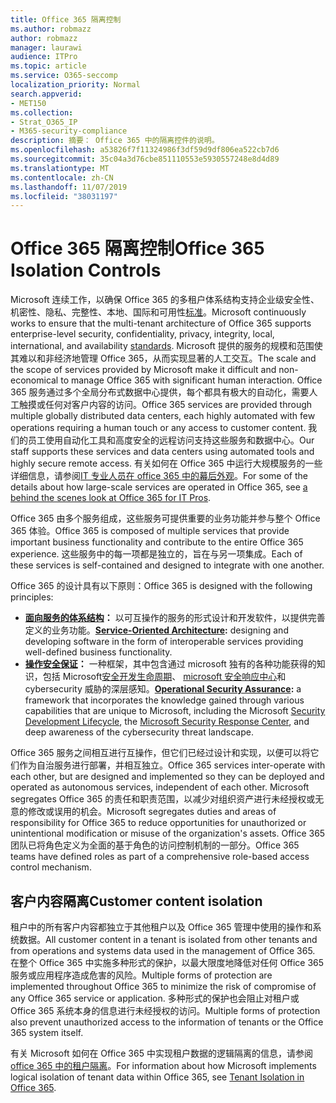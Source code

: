 ```yaml
---
title: Office 365 隔离控制
ms.author: robmazz
author: robmazz
manager: laurawi
audience: ITPro
ms.topic: article
ms.service: O365-seccomp
localization_priority: Normal
search.appverid:
- MET150
ms.collection:
- Strat_O365_IP
- M365-security-compliance
description: 摘要： Office 365 中的隔离控件的说明。
ms.openlocfilehash: a53826f7f11324986f3df59d9df806ea522cb7d6
ms.sourcegitcommit: 35c04a3d76cbe851110553e5930557248e8d4d89
ms.translationtype: MT
ms.contentlocale: zh-CN
ms.lasthandoff: 11/07/2019
ms.locfileid: "38031197"
---
```

# <a name="office-365-isolation-controls"></a><span data-ttu-id="2ef3f-103">Office 365 隔离控制</span><span class="sxs-lookup"><span data-stu-id="2ef3f-103">Office 365 Isolation Controls</span></span> 

<span data-ttu-id="2ef3f-104">Microsoft 连续工作，以确保 Office 365 的多租户体系结构支持企业级安全性、机密性、隐私、完整性、本地、国际和可用性[标准](https://www.microsoft.com/TrustCenter/Compliance?service=Office#Icons)。</span><span class="sxs-lookup"><span data-stu-id="2ef3f-104">Microsoft continuously works to ensure that the multi-tenant architecture of Office 365 supports enterprise-level security, confidentiality, privacy, integrity, local, international, and availability [standards](https://www.microsoft.com/TrustCenter/Compliance?service=Office#Icons).</span></span> <span data-ttu-id="2ef3f-105">Microsoft 提供的服务的规模和范围使其难以和非经济地管理 Office 365，从而实现显著的人工交互。</span><span class="sxs-lookup"><span data-stu-id="2ef3f-105">The scale and the scope of services provided by Microsoft make it difficult and non-economical to manage Office 365 with significant human interaction.</span></span> <span data-ttu-id="2ef3f-106">Office 365 服务通过多个全局分布式数据中心提供，每个都具有极大的自动化，需要人工触摸或任何对客户内容的访问。</span><span class="sxs-lookup"><span data-stu-id="2ef3f-106">Office 365 services are provided through multiple globally distributed data centers, each highly automated with few operations requiring a human touch or any access to customer content.</span></span> <span data-ttu-id="2ef3f-107">我们的员工使用自动化工具和高度安全的远程访问支持这些服务和数据中心。</span><span class="sxs-lookup"><span data-stu-id="2ef3f-107">Our staff supports these services and data centers using automated tools and highly secure remote access.</span></span> <span data-ttu-id="2ef3f-108">有关如何在 Office 365 中运行大规模服务的一些详细信息，请参阅[IT 专业人员在 office 365 中的幕后外观](https://channel9.msdn.com/Events/SharePoint-Conference/2014/SPC202)。</span><span class="sxs-lookup"><span data-stu-id="2ef3f-108">For some of the details about how large-scale services are operated in Office 365, see [a behind the scenes look at Office 365 for IT Pros](https://channel9.msdn.com/Events/SharePoint-Conference/2014/SPC202).</span></span>

<span data-ttu-id="2ef3f-109">Office 365 由多个服务组成，这些服务可提供重要的业务功能并参与整个 Office 365 体验。</span><span class="sxs-lookup"><span data-stu-id="2ef3f-109">Office 365 is composed of multiple services that provide important business functionality and contribute to the entire Office 365 experience.</span></span> <span data-ttu-id="2ef3f-110">这些服务中的每一项都是独立的，旨在与另一项集成。</span><span class="sxs-lookup"><span data-stu-id="2ef3f-110">Each of these services is self-contained and designed to integrate with one another.</span></span>

<span data-ttu-id="2ef3f-111">Office 365 的设计具有以下原则：</span><span class="sxs-lookup"><span data-stu-id="2ef3f-111">Office 365 is designed with the following principles:</span></span>

 - <span data-ttu-id="2ef3f-112">**[面向服务的体系结构](https://msdn.microsoft.com/library/aa480021.aspx)：** 以可互操作的服务的形式设计和开发软件，以提供完善定义的业务功能。</span><span class="sxs-lookup"><span data-stu-id="2ef3f-112">**[Service-Oriented Architecture](https://msdn.microsoft.com/library/aa480021.aspx):** designing and developing software in the form of interoperable services providing well-defined business functionality.</span></span>
 - <span data-ttu-id="2ef3f-113">**[操作安全保证](https://www.microsoft.com/download/details.aspx?id=40872)：** 一种框架，其中包含通过 microsoft 独有的各种功能获得的知识，包括 Microsoft[安全开发生命周期](https://www.microsoft.com/sdl/default.aspx)、 [microsoft 安全响应中心](https://technet.microsoft.com/library/dn440717.aspx)和 cybersecurity 威胁的深层感知。</span><span class="sxs-lookup"><span data-stu-id="2ef3f-113">**[Operational Security Assurance](https://www.microsoft.com/download/details.aspx?id=40872):** a framework that incorporates the knowledge gained through various capabilities that are unique to Microsoft, including the Microsoft [Security Development Lifecycle](https://www.microsoft.com/sdl/default.aspx), the [Microsoft Security Response Center](https://technet.microsoft.com/library/dn440717.aspx), and deep awareness of the cybersecurity threat landscape.</span></span>

<span data-ttu-id="2ef3f-114">Office 365 服务之间相互进行互操作，但它们已经过设计和实现，以便可以将它们作为自治服务进行部署，并相互独立。</span><span class="sxs-lookup"><span data-stu-id="2ef3f-114">Office 365 services inter-operate with each other, but are designed and implemented so they can be deployed and operated as autonomous services, independent of each other.</span></span> <span data-ttu-id="2ef3f-115">Microsoft segregates Office 365 的责任和职责范围，以减少对组织资产进行未经授权或无意的修改或误用的机会。</span><span class="sxs-lookup"><span data-stu-id="2ef3f-115">Microsoft segregates duties and areas of responsibility for Office 365 to reduce opportunities for unauthorized or unintentional modification or misuse of the organization's assets.</span></span> <span data-ttu-id="2ef3f-116">Office 365 团队已将角色定义为全面的基于角色的访问控制机制的一部分。</span><span class="sxs-lookup"><span data-stu-id="2ef3f-116">Office 365 teams have defined roles as part of a comprehensive role-based access control mechanism.</span></span>

## <a name="customer-content-isolation"></a><span data-ttu-id="2ef3f-117">客户内容隔离</span><span class="sxs-lookup"><span data-stu-id="2ef3f-117">Customer content isolation</span></span>

<span data-ttu-id="2ef3f-118">租户中的所有客户内容都独立于其他租户以及 Office 365 管理中使用的操作和系统数据。</span><span class="sxs-lookup"><span data-stu-id="2ef3f-118">All customer content in a tenant is isolated from other tenants and from operations and systems data used in the management of Office 365.</span></span> <span data-ttu-id="2ef3f-119">在整个 Office 365 中实施多种形式的保护，以最大限度地降低对任何 Office 365 服务或应用程序造成危害的风险。</span><span class="sxs-lookup"><span data-stu-id="2ef3f-119">Multiple forms of protection are implemented throughout Office 365 to minimize the risk of compromise of any Office 365 service or application.</span></span> <span data-ttu-id="2ef3f-120">多种形式的保护也会阻止对租户或 Office 365 系统本身的信息进行未经授权的访问。</span><span class="sxs-lookup"><span data-stu-id="2ef3f-120">Multiple forms of protection also prevent unauthorized access to the information of tenants or the Office 365 system itself.</span></span>

<span data-ttu-id="2ef3f-121">有关 Microsoft 如何在 Office 365 中实现租户数据的逻辑隔离的信息，请参阅[office 365 中的租户隔离](office-365-tenant-isolation-overview.md)。</span><span class="sxs-lookup"><span data-stu-id="2ef3f-121">For information about how Microsoft implements logical isolation of tenant data within Office 365, see [Tenant Isolation in Office 365](office-365-tenant-isolation-overview.md).</span></span>

